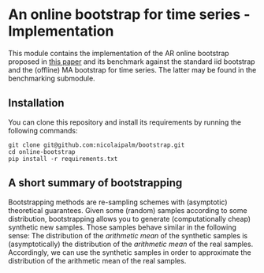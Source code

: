# An online bootstrap for time series - Implementation
This module contains the implementation of the AR online bootstrap proposed in [this paper]() and its benchmark
against the standard iid bootstrap and the (offline) MA bootstrap for time series.
The latter may be found in the benchmarking submodule.

## Installation

You can clone this repository and install its requirements by running the following commands:

```shell
git clone git@github.com:nicolaipalm/bootstrap.git
cd online-bootstrap
pip install -r requirements.txt
```

## A short summary of bootstrapping

Bootstrapping methods are re-sampling schemes with (asymptotic) theoretical guarantees.
Given some (random) samples according to some distribution, bootstrapping allows you to
generate (computationally cheap) synthetic new samples.
Those samples behave similar in the following sense:
The distribution of the *arithmetic mean* of the synthetic samples is (asymptotically)
the distribution of the *arithmetic mean* of the real samples.
Accordingly, we can use the synthetic samples in order to approximate the distribution of the
arithmetic mean of the real samples.



